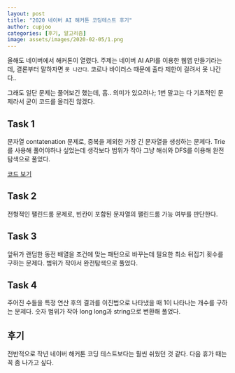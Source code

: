 ```yaml
---
layout: post
title: "2020 네이버 AI 해커톤 코딩테스트 후기"
author: cupjoo
categories: [후기, 알고리즘]
image: assets/images/2020-02-05/1.png
---
```


올해도 네이버에서 해커톤이 열렸다. 주제는 네이버 AI API를 이용한 웹앱 만들기라는데, 결론부터 말하자면 `못 나간다`. 코로나 바이러스 때문에 출타 제한이 걸려서 못 나간다..

그래도 일단 문제는 풀어보긴 했는데, 흠.. 의미가 있으려나; 1번 말고는 다 기초적인 문제라서 굳이 코드를 올리진 않겠다.

## Task 1

문자열 contatenation 문제로, 중복을 제외한 가장 긴 문자열을 생성하는 문제다. Trie를 사용해 풀어야하나 싶었는데 생각보다 범위가 작아 그냥 해쉬와 DFS를 이용해 완전탐색으로 풀었다.

[코드 보기](https://github.com/armypago/Competitive-Programming/blob/master/Junyoung/Naver/2020_task1.cpp)

## Task 2

전형적인 팰린드롬 문제로, 빈칸이 포함된 문자열의 팰린드롬 가능 여부를 판단한다.

## Task 3

앞뒤가 랜덤한 동전 배열을 조건에 맞는 패턴으로 바꾸는데 필요한 최소 뒤집기 횟수를 구하는 문제다. 범위가 작아서 완전탐색으로 풀었다.

## Task 4

주어진 수들을 특정 연산 후의 결과를 이진법으로 나타냈을 때 1이 나타나는 개수를 구하는 문제다. 숫자 범위가 작아 long long과 string으로 변환해 풀었다.

## 후기

전반적으로 작년 네이버 해커톤 코딩 테스트보다는 훨씬 쉬웠던 것 같다. 다음 휴가 때는 꼭 좀 나가고 싶다.
